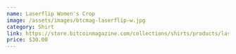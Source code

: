 ```yaml
---
name: Laserflip Women's Crop
image: /assets/images/btcmag-laserflip-w.jpg
category: Shirt
link: https://store.bitcoinmagazine.com/collections/shirts/products/laserflip-women-s-crop-tee
price: $30.00
---
```

